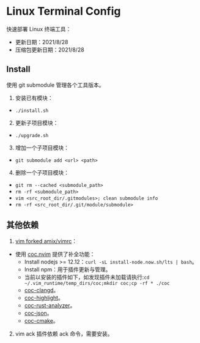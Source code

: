 # Linux Terminal Config

快速部署 Linux 终端工具：

- 更新日期：2021/8/28
- 压缩包更新日期：2021/8/28

## Install

使用 git submodule 管理各个工具版本。

1. 安装已有模块：
  - `./install.sh`

2. 更新子项目模块：
  - `./upgrade.sh`

3. 增加一个子项目模块：
  - `git submodule add <url> <path>`

4. 删除一个子项目模块：
  - `git rm --cached <submodule_path>`
  - `rm -rf <submodule_path>`
  - `vim <src_root_dir/.gitmodules>; clean submodule info`
  - `rm -rf <src_root_dir/.git/module/submodule>`

## 其他依赖

1. [vim forked amix/vimrc](https://github.com/HATTER-LONG/vimrc)：
  - 使用 [coc.nvim](https://github.com/neoclide/coc.nvim) 提供了补全功能：
    - Install nodejs >= 12.12：`curl -sL install-node.now.sh/lts | bash`。
    - Install npm：用于插件更新与管理。
    - 当前以安装的插件如下，如发现插件未加载请执行:`cd ~/.vim_runtime/temp_dirs/coc;mkdir coc;cp -rf * ./coc`
    - [coc-clangd](https://github.com/clangd/coc-clangd)。
    - [coc-highlight](https://github.com/neoclide/coc-highlight)。
    - [coc-rust-analyzer](https://github.com/fannheyward/coc-rust-analyzer)。
    - [coc-json](https://github.com/neoclide/coc-json)。
    - [coc-cmake](https://github.com/voldikss/coc-cmake)。

2. vim ack 插件依赖 ack 命令，需要安装。
